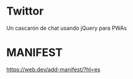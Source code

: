 # Twittor

Un cascarón de chat usando jQuery para PWAs

# MANIFEST 

https://web.dev/add-manifest/?hl=es